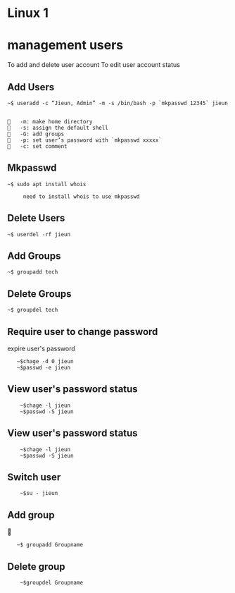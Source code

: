 
# Linux 1
# management users
To add and delete user account
To edit user account status

Add Users
-------------


    ~$ useradd -c “Jieun, Admin” -m -s /bin/bash -p `mkpasswd 12345` jieun

 
    	-m: make home directory
    	-s: assign the default shell
    	-G: add groups
    	-p: set user’s password with `mkpasswd xxxxx`
    	-c: set comment 

Mkpasswd 
--------------
        
    ~$ sudo apt install whois

         need to install whois to use mkpasswd

Delete Users
-----------------


    ~$ userdel -rf jieun
    
    

Add Groups
---------------

    ~$ groupadd tech
    


Delete Groups
---------------

    ~$ groupdel tech
    
    
Require user to change password 
----------------------------------
 expire user's password

    
       ~$chage -d 0 jieun
       ~$passwd -e jieun       
        
View user's password status 
----------------------------

        ~$chage -l jieun
        ~$passwd -S jieun
        
        
View user's password status 
----------------------------

        ~$chage -l jieun
        ~$passwd -S jieun
    
    
Switch user
---------------------

        ~$su - jieun

Add group
----------------
	    
               
       ~$ groupadd Groupname


Delete group
------------------------
    
        ~$groupdel Groupname
